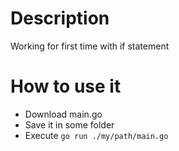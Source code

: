 # Description

Working for first time with if statement

# How to use it

* Download main.go
* Save it in some folder
* Execute `go run ./my/path/main.go`